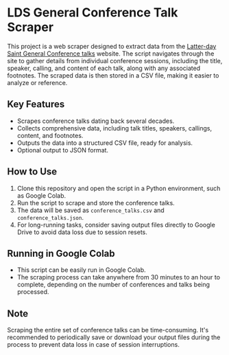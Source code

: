 # LDS General Conference Talk Scraper

This project is a web scraper designed to extract data from the [Latter-day Saint General Conference talks](https://www.churchofjesuschrist.org/study/general-conference?lang=eng) website. The script navigates through the site to gather details from individual conference sessions, including the title, speaker, calling, and content of each talk, along with any associated footnotes. The scraped data is then stored in a CSV file, making it easier to analyze or reference.

## Key Features
- Scrapes conference talks dating back several decades.
- Collects comprehensive data, including talk titles, speakers, callings, content, and footnotes.
- Outputs the data into a structured CSV file, ready for analysis.
- Optional output to JSON format.

## How to Use
1. Clone this repository and open the script in a Python environment, such as Google Colab.
2. Run the script to scrape and store the conference talks.
3. The data will be saved as `conference_talks.csv` and `conference_talks.json`.
4. For long-running tasks, consider saving output files directly to Google Drive to avoid data loss due to session resets.

## Running in Google Colab
- This script can be easily run in Google Colab.
- The scraping process can take anywhere from 30 minutes to an hour to complete, depending on the number of conferences and talks being processed.

## Note
Scraping the entire set of conference talks can be time-consuming. It's recommended to periodically save or download your output files during the process to prevent data loss in case of session interruptions.

